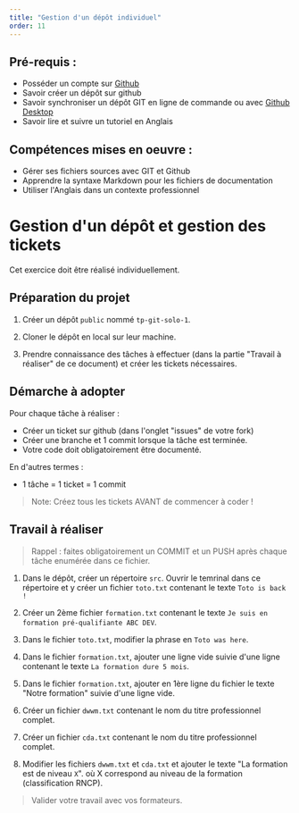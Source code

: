 ```yaml
---
title: "Gestion d'un dépôt individuel"
order: 11
---
```


## Pré-requis : 
- Posséder un compte sur [Github](https://github.com)
- Savoir créer un dépôt sur github
- Savoir synchroniser un dépôt GIT en ligne de commande ou avec [Github Desktop](https://desktop.github.com)
- Savoir lire et suivre un tutoriel en Anglais

## Compétences mises en oeuvre : 
- Gérer ses fichiers sources avec GIT et Github
- Apprendre la syntaxe Markdown pour les fichiers de documentation
- Utiliser l'Anglais dans un contexte professionnel


# Gestion d'un dépôt et gestion des tickets

Cet exercice doit être réalisé individuellement.


## Préparation du projet

1. Créer un dépôt `public` nommé `tp-git-solo-1`.

3. Cloner le dépôt en local sur leur machine.

4. Prendre connaissance des tâches à effectuer (dans la partie "Travail à réaliser" de ce document) et créer les tickets nécessaires.

## Démarche à adopter 

Pour chaque tâche à réaliser : 

- Créer un ticket sur github (dans l'onglet "issues" de votre fork)
- Créer une branche et 1 commit lorsque la tâche est terminée. 
- Votre code doit obligatoirement être documenté.

En d'autres termes :
- 1 tâche = 1 ticket = 1 commit

> Note: Créez tous les tickets AVANT de commencer à coder !

## Travail à réaliser

> Rappel : faites obligatoirement un COMMIT et un PUSH après chaque tâche enumérée dans ce fichier.

1. Dans le dépôt, créer un répertoire `src`. Ouvrir le temrinal dans ce répertoire et y créer un fichier `toto.txt` contenant le texte `Toto is back !`

2. Créer un 2ème fichier `formation.txt` contenant le texte `Je suis en formation pré-qualifiante ABC DEV`.

3. Dans le fichier `toto.txt`, modifier la phrase en `Toto was here`.

4. Dans le fichier `formation.txt`, ajouter une ligne vide suivie d'une ligne contenant le texte `La formation dure 5 mois`.

5. Dans le fichier `formation.txt`, ajouter en 1ère ligne du fichier le texte "Notre formation" suivie d'une ligne vide.

6. Créer un fichier `dwwm.txt` contenant le nom du titre professionnel complet.

7. Créer un fichier `cda.txt` contenant le nom du titre professionnel complet.

8. Modifier les fichiers `dwwm.txt` et `cda.txt` et ajouter le texte "La formation est de niveau `X`". où X correspond au niveau de la formation (classification RNCP).


> Valider votre travail avec vos formateurs.
